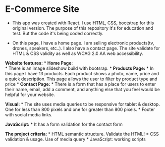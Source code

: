 # E-Commerce Site

* This app was created with React. I use HTML, CSS, bootstrap for this original version. The purpose of this repository it's for education and test. But the code it's being coded correctly.

* On this page, I have a home page. I am selling electronic products(tv, drones, speakers, etc..). I also have a contact page.
The site validate for HTML & CSS validity as well as WCAG 2.0 AA web accessibility.

**Website features:**
    * **Home Page:**  
    * There is an image slideshow build with bootsrap.
    * **Products Page:** 
    * In this page I have 13 products. Each product shows a photo, name, price and a quick description. This page allows the user to filter by product type and price
    * **Contact Page:** 
    * There is a form that has a place for users to enter their name, email, add a comment, and anything else that you feel would be helpful for your website.

**Visual:**
    * The site uses media queries to be responsive for tablet & desktop. One for less than 800 pixels and one for greater than 800 pixels.
    * Footer with social media links.

**JavaScript:**
    * It has a form validation for the contact form

**The project criteria:**
    * HTML semantic structure. Validate the HTML!
    * CSS validation & usage. Use of media query
    * JavaScript: working scripts






